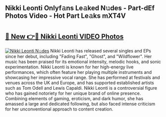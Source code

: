 ## Nikki Leonti Onlyf𝚊ns Le𝚊ked N𝚞des - Part-dEf Photos Video - Hot Part Le𝚊ks mXT4V

# <h2><a href="http://ab74238.deff.icu/?id=Nikki+Leonti">🔗 New 👉🔴 Nikki Leonti VIDEO Photos</a></h2>

[![Nikki Leonti N𝚞des](https://i.imgur.com/rIISA9y.gif)](http://ab74238.deff.icu/?id=Nikki+Leonti)
Nikki Leonti has released several singles and EPs since her debut, including "Fading Fast", "Ghost", and "Wildflower". Her music has been praised for its emotional intensity, melodic hooks, and sonic experimentation. Nikki Leonti is known for her high-energy live performances, which often feature her playing multiple instruments and showcasing her impressive vocal range. She has performed at festivals and venues across the UK and Europe, and has supported established artists such as Tom Odell and Lewis Capaldi. Nikki Leonti is a controversial figure who has gained notoriety for her unique brand of online presence. Combining elements of gaming, eroticism, and dark humor, she has amassed a large and dedicated following, but also faced intense criticism for her unconventional approach to content creation.
